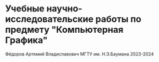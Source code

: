 # Учебные научно-исследовательские работы по предмету "Компьютерная Графика"
Фёдоров Артемий Владиславович МГТУ им. Н.Э.Баумана 2023-2024
